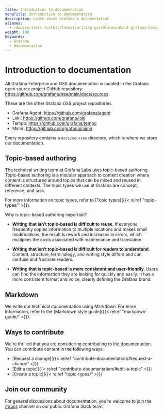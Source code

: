 ```yaml
---
title: Introduction to documentation
menuTitle: Introduction to documentation
description: Learn about Grafana's documentation
aliases:
  - /docs/writers-toolkit/latest/writing-guidelines/about-grafana-docs/
weight: 100
keywords:
  - Grafana
  - documentation
---
```


# Introduction to documentation

All Grafana Enterprise and OSS documentation is located in the Grafana open source project GitHub repository: https://github.com/grafana/tree/main/docs/sources.

These are the other Grafana OSS project repositories:

- Grafana Agent: https://github.com/grafana/agent
- Loki: https://github.com/grafana/loki
- Tempo: https://github.com/grafana/tempo
- Mimir: https://github.com/grafana/mimir

Every repository contains a `docs/sources` directory, which is where we store our documentation.

## Topic-based authoring

The technical writing team at Grafana Labs uses topic-based authoring. Topic-based authoring is a modular approach to content creation where content is structured around topics that can be mixed and reused in different contexts. The topic types we use at Grafana are concept, reference, and task.

For more information on topic types, refer to [Topic types]({{< relref "topic-types/" >}}).

Why is topic-based authoring important?

- **Writing that isn’t topic-based is difficult to reuse.** If everyone frequently copies information to multiple locations and makes small modifications, the result is rework and increases in errors, which multiplies the costs associated with maintenance and translation.

- **Writing that isn’t topic-based is difficult for readers to understand.** Content, structure, terminology, and writing style differs and can confuse and frustrate readers.

- **Writing that is topic-based is more consistent and user-friendly.**
Users can find the information they are looking for quickly and easily. It has a more consistent format and voice, clearly defining the Grafana brand.

## Markdown

We write our technical documentation using Markdown. For more information, refer to the [Markdown style guide]({{< relref "markdown-guide/" >}}).

## Ways to contribute

We're thrilled that you are considering contributing to the documentation. You can contribute content in the following ways:

- [Request a change]({{< relref "contribute-documentation/#request-a-change" >}})
- [Edit a topic]({{< relref "contribute-documentation/#edit-a-topic" >}})
- [Create a topic]({{< relref "topic-types/" >}})

## Join our community

For general discussions about documentation, you’re welcome to join the [#docs](https://raintank-corp.slack.com/archives/C5PG2JK8W) channel on our public Grafana Slack team.
